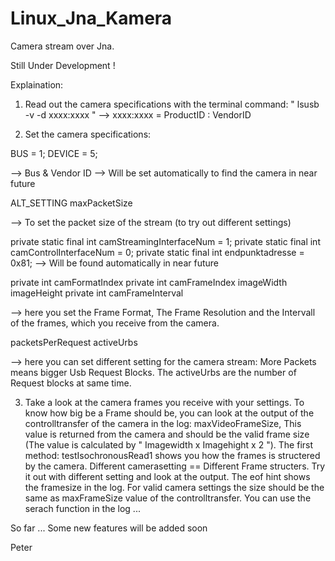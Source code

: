 # Linux_Jna_Kamera
Camera stream over Jna.

Still Under Development !

Explaination:

1) Read out the camera specifications with the terminal command:
 " lsusb -v -d xxxx:xxxx "  -->
  xxxx:xxxx = ProductID : VendorID

2) Set the camera specifications:

  BUS = 1;
  DEVICE = 5;
  
  --> Bus & Vendor ID --> Will be set automatically to find the camera in near future
 
  ALT_SETTING
  maxPacketSize
  
  --> To set the packet size of the stream (to try out different settings)
  
  private static final int camStreamingInterfaceNum = 1;
  private static final int camControlInterfaceNum = 0;
  private static final int endpunktadresse = 0x81;
    --> Will be found automatically in near future
    

  private int                   camFormatIndex
    private int                   camFrameIndex
    imageWidth
    imageHeight
    private int                   camFrameInterval
    
  --> here you set the Frame Format, The Frame Resolution and the Intervall of the frames, which you receive from the camera.
  
  packetsPerRequest
  activeUrbs
  
  --> here you can set different setting for the camera stream: More Packets means bigger Usb Request Blocks. The activeUrbs are the number of Request blocks at same time.

3) Take a look at the camera frames you receive with your settings. To know how big be a Frame should be, you can look at the output of the controlltransfer of the camera in the log: maxVideoFrameSize, This value is returned from the camera and should be the valid frame size (The value is calculated by " Imagewidth x Imagehight x 2 ").
  The first method: testIsochronousRead1 shows you how the frames is structered by the camera. Different camerasetting == Different Frame structers. Try it out with different setting and look at the output. The eof hint shows the framesize in the log. For valid camera settings the size should be the same as maxFrameSize value of the controlltransfer. You can use the serach function in the log ...
  
  So far ...
  Some new features will be added soon
  
  
  Peter

  

